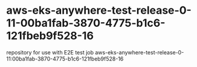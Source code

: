 # aws-eks-anywhere-test-release-0-11-00ba1fab-3870-4775-b1c6-121fbeb9f528-16
repository for use with E2E test job aws-eks-anywhere-test-release-0-11:00ba1fab-3870-4775-b1c6-121fbeb9f528-16
